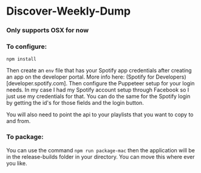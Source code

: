 # Discover-Weekly-Dump
### Only supports OSX for now
### To configure: 

```
npm install
```
Then create an ```env``` file that has your Spotify app credentials after creating an app on the developer portal. More info here: (Spotify for Developers)[developer.spotify.com]. Then configure the Puppeteer setup for your login needs. In my case I had my Spotify account setup through Facebook so I just use my credentials for that. You can do the same for the Spotify login by getting the id's for those fields and the login button. 

You will also need to point the api to your playlists that you want to copy to and from.

### To package: 

You can use the command ```npm run package-mac``` then the application will be in the release-builds folder in your directory. You can move this where ever you like. 